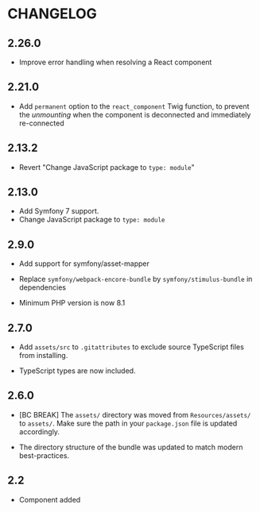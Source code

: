 # CHANGELOG

## 2.26.0

-   Improve error handling when resolving a React component

## 2.21.0

-   Add `permanent` option to the `react_component` Twig function, to prevent the
    _unmounting_ when the component is deconnected and immediately re-connected

## 2.13.2

-   Revert "Change JavaScript package to `type: module`"

## 2.13.0

-   Add Symfony 7 support.
-   Change JavaScript package to `type: module`

## 2.9.0

-   Add support for symfony/asset-mapper

-   Replace `symfony/webpack-encore-bundle` by `symfony/stimulus-bundle` in dependencies

-   Minimum PHP version is now 8.1

## 2.7.0

-   Add `assets/src` to `.gitattributes` to exclude source TypeScript files from
    installing.

-   TypeScript types are now included.

## 2.6.0

-   [BC BREAK] The `assets/` directory was moved from `Resources/assets/` to `assets/`. Make
    sure the path in your `package.json` file is updated accordingly.

-   The directory structure of the bundle was updated to match modern best-practices.

## 2.2

-   Component added
